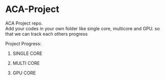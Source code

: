 # ACA-Project
ACA Project repo. \
Add your codes in your own folder like single core, multicore and GPU. 
so that we can track each others progress

Project Progress:

1) SINGLE CORE



2) MULTI CORE



3) GPU CORE
